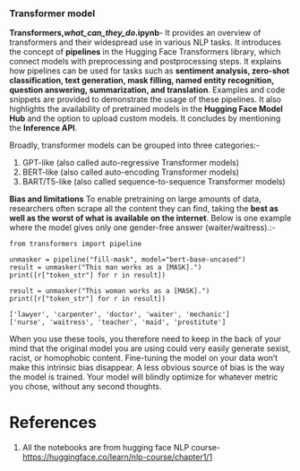 

### Transformer model
**Transformers,_what_can_they_do_.ipynb**- It provides an overview of transformers and their widespread use in various NLP tasks. It introduces the concept of **pipelines** in the Hugging Face Transformers library, which connect models with preprocessing and postprocessing steps. It explains how pipelines can be used for tasks such as **sentiment analysis, zero-shot classification, text generation, mask filling, named entity recognition, question answering, summarization, and translation**. Examples and code snippets are provided to demonstrate the usage of these pipelines. It also highlights the availability of pretrained models in the **Hugging Face Model Hub** and the option to upload custom models. It concludes by mentioning the **Inference API**.

Broadly, transformer models can be grouped into three categories:-
1. GPT-like (also called auto-regressive Transformer models)
2. BERT-like (also called auto-encoding Transformer models)
3. BART/T5-like (also called sequence-to-sequence Transformer models)

**Bias and limitations**
 To enable pretraining on large amounts of data, researchers often scrape all the content they can find, taking the **best as well as the worst of what is available on the internet**. Below is one example where the model gives only one gender-free answer (waiter/waitress).:-
```
from transformers import pipeline

unmasker = pipeline("fill-mask", model="bert-base-uncased")
result = unmasker("This man works as a [MASK].")
print([r["token_str"] for r in result])

result = unmasker("This woman works as a [MASK].")
print([r["token_str"] for r in result])
```
```
['lawyer', 'carpenter', 'doctor', 'waiter', 'mechanic']
['nurse', 'waitress', 'teacher', 'maid', 'prostitute']
```
When you use these tools, you therefore need to keep in the back of your mind that the original model you are using could very easily generate sexist, racist, or homophobic content. Fine-tuning the model on your data won’t make this intrinsic bias disappear. A less obvious source of bias is the way the model is trained. Your model will blindly optimize for whatever metric you chose, without any second thoughts.

# References
1. All the notebooks are from hugging face NLP course- https://huggingface.co/learn/nlp-course/chapter1/1